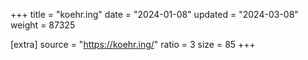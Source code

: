 +++
title = "koehr.ing"
date = "2024-01-08"
updated = "2024-03-08"
weight = 87325

[extra]
source = "https://koehr.ing/"
ratio = 3
size = 85
+++
